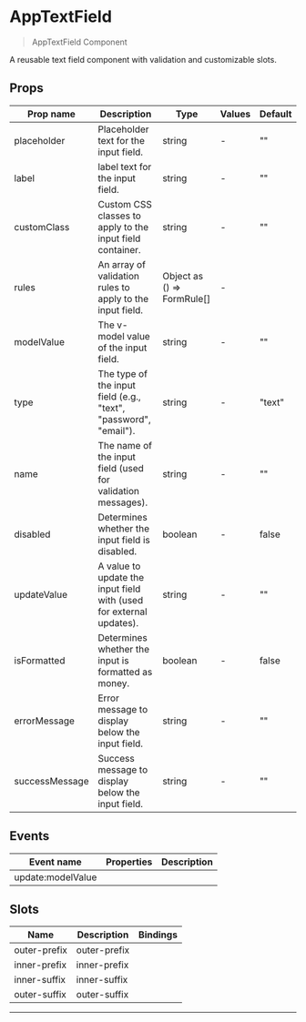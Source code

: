 # AppTextField

> AppTextField Component

A reusable text field component with validation and customizable slots.

## Props

| Prop name      | Description                                                         | Type                          | Values | Default |
| -------------- | ------------------------------------------------------------------- | ----------------------------- | ------ | ------- |
| placeholder    | Placeholder text for the input field.                               | string                        | -      | ""      |
| label          | label text for the input field.                                     | string                        | -      | ""      |
| customClass    | Custom CSS classes to apply to the input field container.           | string                        | -      | ""      |
| rules          | An array of validation rules to apply to the input field.           | Object as () =&gt; FormRule[] | -      |         |
| modelValue     | The v-model value of the input field.                               | string                        | -      | ""      |
| type           | The type of the input field (e.g., "text", "password", "email").    | string                        | -      | "text"  |
| name           | The name of the input field (used for validation messages).         | string                        | -      | ""      |
| disabled       | Determines whether the input field is disabled.                     | boolean                       | -      | false   |
| updateValue    | A value to update the input field with (used for external updates). | string                        | -      | ""      |
| isFormatted    | Determines whether the input is formatted as money.                 | boolean                       | -      | false   |
| errorMessage   | Error message to display below the input field.                     | string                        | -      | ""      |
| successMessage | Success message to display below the input field.                   | string                        | -      | ""      |

## Events

| Event name        | Properties | Description |
| ----------------- | ---------- | ----------- |
| update:modelValue |            |

## Slots

| Name         | Description  | Bindings |
| ------------ | ------------ | -------- |
| outer-prefix | outer-prefix |          |
| inner-prefix | inner-prefix |          |
| inner-suffix | inner-suffix |          |
| outer-suffix | outer-suffix |          |

---
